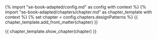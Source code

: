 <frontmatter>
{% import "se-book-adapted/config.md" as config with context %}
{% import "se-book-adapted/chapters/chapter.md" as chapter_template with context %}
{% set chapter = config.chapters.designPatterns %}
{{ chapter_template.add_front_matter(chapter) }}
</frontmatter>

{{ chapter_template.show_chapter(chapter) }}